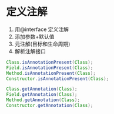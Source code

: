 # 定义注解
1. 用@interface 定义注解
2. 添加参数+默认值
3. 元注解(目标和生命周期)
4. 解析注解接口
```java
Class.isAnnotationPresent(Class);
Field.isAnnotationPresent(Class);
Method.isAnnotationPresent(Class);
Constructor.isAnnotationPresent(Class);

Class.getAnnotation(Class);
Field.getAnnotation(Class);
Method.getAnnotation(Class);
Constructor.getAnnotation(Class);
```